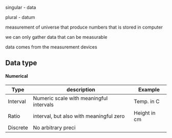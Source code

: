 

singular - data 

plural - datum

measurement of universe that produce numbers that is stored in computer

we can only gather data that can be measurable 

data comes from the measurement devices 


## Data type

#### Numerical

 

| Type     | description                             | Example      |
| -------- | --------------------------------------- | ------------ |
| Interval | Numeric scale with meaningful intervals | Temp. in C   |
| Ratio    | interval, but also with meaningful zero | Height in cm |
| Discrete | No arbitrary preci                      |              |







